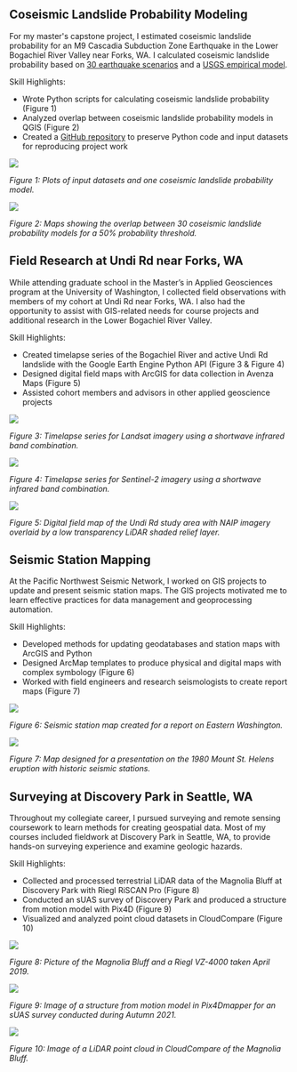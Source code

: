 ## Coseismic Landslide Probability Modeling
For my master's capstone project, I estimated coseismic landslide probability for an M9 Cascadia Subduction Zone Earthquake in the Lower Bogachiel River Valley near Forks, WA. I calculated coseismic landslide probability based on [30 earthquake scenarios](https://pubs.geoscienceworld.org/ssa/bssa/article-abstract/108/5A/2347/544772/Broadband-Synthetic-Seismograms-for-Magnitude-9?redirectedFrom=fulltext) and a [USGS empirical model](https://agupubs.onlinelibrary.wiley.com/doi/full/10.1029/2017JF004494). 

Skill Highlights:

- Wrote Python scripts for calculating coseismic landslide probability (Figure 1)
- Analyzed overlap between coseismic landslide probability models in QGIS (Figure 2)
- Created a [GitHub repository](https://github.com/brekc/Coseismic-Landslide-Probability-for-an-M9-CSZ-Earthquake-in-the-Lower-Bogachiel-River-Valley-WA) to preserve Python code and input datasets for reproducing project work 

![](/images/cls_prob_model.png)

*Figure 1: Plots of input datasets and one coseismic landslide probability model.*

![](/images/cls_prob_overlap.png)

*Figure 2: Maps showing the overlap between 30 coseismic landslide probability models for a 50% probability threshold.*

## Field Research at Undi Rd near Forks, WA
While attending graduate school in the Master’s in Applied Geosciences program at the University of Washington, I collected field observations with members of my cohort at Undi Rd near Forks, WA. I also had the opportunity to assist with GIS-related needs for course projects and additional research in the Lower Bogachiel River Valley.           

Skill Highlights:

- Created timelapse series of the Bogachiel River and active Undi Rd landslide with the Google Earth Engine Python API (Figure 3 & Figure 4)
- Designed digital field maps with ArcGIS for data collection in Avenza Maps (Figure 5)
- Assisted cohort members and advisors in other applied geoscience projects

![](/images/landsat_ts_754.gif)

*Figure 3: Timelapse series for Landsat imagery using a shortwave infrared band combination.*

![](/images/sentinel2_ts_128a4.gif)

*Figure 4: Timelapse series for Sentinel-2 imagery using a shortwave infrared band combination.*

![](/images/undi_rd_fieldmap.png)

*Figure 5: Digital field map of the Undi Rd study area with NAIP imagery overlaid by a low transparency LiDAR shaded relief layer.*

## Seismic Station Mapping
At the Pacific Northwest Seismic Network, I worked on GIS projects to update and present seismic station maps. The GIS projects motivated me to learn effective practices for data management and geoprocessing automation.     

Skill Highlights:

- Developed methods for updating geodatabases and station maps with ArcGIS and Python
- Designed ArcMap templates to produce physical and digital maps with complex symbology (Figure 6)
- Worked with field engineers and research seismologists to create report maps (Figure 7)
  
![](/images/ewa_report_map.png)

*Figure 6: Seismic station map created for a report on Eastern Washington.*

![](/images/msh_color_stnmap.png)

*Figure 7: Map designed for a presentation on the 1980 Mount St. Helens eruption with historic seismic stations.*

## Surveying at Discovery Park in Seattle, WA
Throughout my collegiate career, I pursued surveying and remote sensing coursework to learn methods for creating geospatial data. Most of my courses included fieldwork at Discovery Park in Seattle, WA, to provide hands-on surveying experience and examine geologic hazards.

Skill Highlights:

- Collected and processed terrestrial LiDAR data of the Magnolia Bluff at Discovery Park with Riegl RiSCAN Pro (Figure 8)
- Conducted an sUAS survey of Discovery Park and produced a structure from motion model with Pix4D (Figure 9)
- Visualized and analyzed point cloud datasets in CloudCompare (Figure 10)

![](/images/tls_2019.png)

*Figure 8: Picture of the Magnolia Bluff and a Riegl VZ-4000 taken April 2019.*

![](/images/pix4dmapper_sfm.png)

*Figure 9: Image of a structure from motion model in Pix4Dmapper for an sUAS survey conducted during Autumn 2021.*

![](/images/magnoliabluff_tls_2019.png)

*Figure 10: Image of a LiDAR point cloud in CloudCompare of the Magnolia Bluff.*
